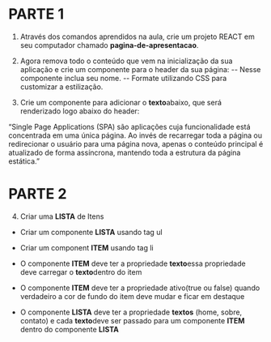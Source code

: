 # PARTE 1

1. Através dos comandos aprendidos na aula, crie um projeto REACT em seu computador chamado <b>pagina-de-apresentacao</b>.

2. Agora remova todo o conteúdo que vem na inicialização da sua aplicação e crie um componente para o header da sua página:
   -- Nesse componente inclua seu nome.
   -- Formate utilizando CSS para customizar a estilização.

3. Crie um componente para adicionar o <b>texto</b>abaixo, que será renderizado logo abaixo do header:

“Single Page Applications (SPA) são aplicações cuja funcionalidade está concentrada em uma única página. Ao invés de recarregar toda a página ou redirecionar o usuário para uma página nova, apenas o conteúdo principal é atualizado de forma assíncrona, mantendo toda a estrutura da página estática.”

# PARTE 2

4. Criar uma <b>LISTA</b> de Itens

- Criar um componente <b>LISTA</b> usando tag ul

- Criar um component <b>ITEM</b> usando tag li

- O componente <b>ITEM</b> deve ter a propriedade <b>texto</b>essa propriedade deve carregar o <b>texto</b>dentro do item

- O componente <b>ITEM</b> deve ter a propriedade ativo(true ou false) quando verdadeiro a cor de fundo do item deve mudar e ficar em destaque

- O componente <b>LISTA</b> deve ter a propriedade <b>textos</b> (home, sobre, contato) e cada <b>texto</b>deve ser passado para um componente <b>ITEM</b> dentro do componente <b>LISTA</b>

